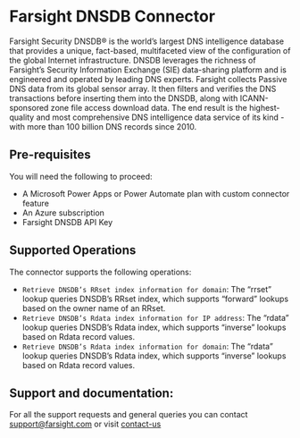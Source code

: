 # Farsight DNSDB Connector

Farsight Security DNSDB® is the world’s largest DNS intelligence database that provides a unique, fact-based, multifaceted view of the configuration of the global Internet infrastructure. DNSDB leverages the richness of Farsight’s Security Information Exchange (SIE) data-sharing platform and is engineered and operated by leading DNS experts. Farsight collects Passive DNS data from its global sensor array. It then filters and verifies the DNS transactions before inserting them into the DNSDB, along with ICANN-sponsored zone file access download data. The end result is the highest-quality and most comprehensive DNS intelligence data service of its kind - with more than 100 billion DNS records since 2010.

## Pre-requisites
You will need the following to proceed:
* A Microsoft Power Apps or Power Automate plan with custom connector feature
* An Azure subscription
* Farsight DNSDB API Key

## Supported Operations
The connector supports the following operations:
* `Retrieve DNSDB’s RRset index information for domain`: The “rrset” lookup queries DNSDB’s RRset index, which supports “forward” lookups based on the owner name of an RRset.
* `Retrieve DNSDB’s Rdata index information for IP address`: The “rdata” lookup queries DNSDB’s Rdata index, which supports “inverse” lookups based on Rdata record values.
* `Retrieve DNSDB’s Rdata index information for domain`: The “rdata” lookup queries DNSDB’s Rdata index, which supports “inverse” lookups based on Rdata record values.

## Support and documentation: 
For all the support requests and general queries you can contact support@farsight.com or visit [contact-us](https://www.farsightsecurity.com/about-farsight-security/contacts/)
